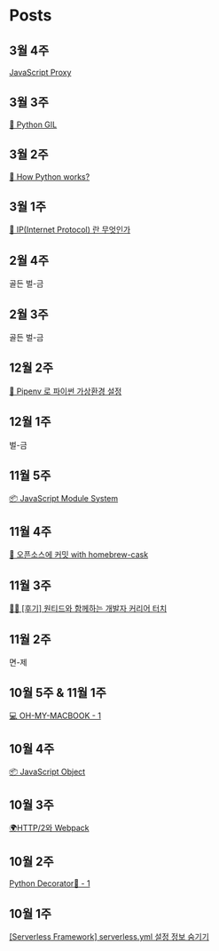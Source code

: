 # Posts

## 3월 4주
[JavaScript Proxy](https://velog.io/@doondoony/JavaScript-Proxy-101)

## 3월 3주
[🐍 Python GIL](https://velog.io/@doondoony/Python-GIL)

## 3월 2주
[🐍 How Python works?](https://velog.io/@doondoony/How-Python-works)

## 3월 1주
[👻 IP(Internet Protocol) 란 무엇인가](https://velog.io/@doondoony/ip101)

## 2월 4주
골든 벌-금

## 2월 3주
골든 벌-금

## 12월 2주
[🚀 Pipenv 로 파이썬 가상환경 설정](https://velog.io/@doondoony/pipenv-101)

## 12월 1주
벌-금

## 11월 5주
[📦 JavaScript Module System](https://velog.io/@doondoony/JavaScript-Module-System)

## 11월 4주
[🍺 오픈소스에 커밋 with homebrew-cask](https://velog.io/@doondoony/how-to-commit-to-an-open-source-project-with-homebrew-cask)

## 11월 3주
[👨‍💻 [후기] 원티드와 함께하는 개발자 커리어 터치](https://velog.io/@doondoony/%ED%9B%84%EA%B8%B0-%EC%9B%90%ED%8B%B0%EB%93%9C%EC%99%80-%ED%95%A8%EA%BB%98%ED%95%98%EB%8A%94-%EA%B0%9C%EB%B0%9C%EC%9E%90-%EC%BB%A4%EB%A6%AC%EC%96%B4-%ED%84%B0%EC%B9%98)

## 11월 2주
면-제

## 10월 5주 & 11월 1주
[💻 OH-MY-MACBOOK - 1](https://velog.io/@doondoony/-OH-MY-MACBOOK)

## 10월 4주
[📦 JavaScript Object](https://velog.io/@doondoony/JavaScript-Object)

## 10월 3주
[🌍HTTP/2와 Webpack](https://velog.io/@doondoony/HTTP2-and-Webpack)

## 10월 2주
[Python Decorator💅 - 1](https://velog.io/@doondoony/Python-Decorator-101)

## 10월 1주
[[Serverless Framework] serverless.yml 설정 정보 숨기기](https://velog.io/@doondoony/Serverless-Framework-serverless.yml-%EC%84%A4%EC%A0%95-%EC%A0%95%EB%B3%B4-%EC%88%A8%EA%B8%B0%EA%B8%B0-2hjmsx7nal)
